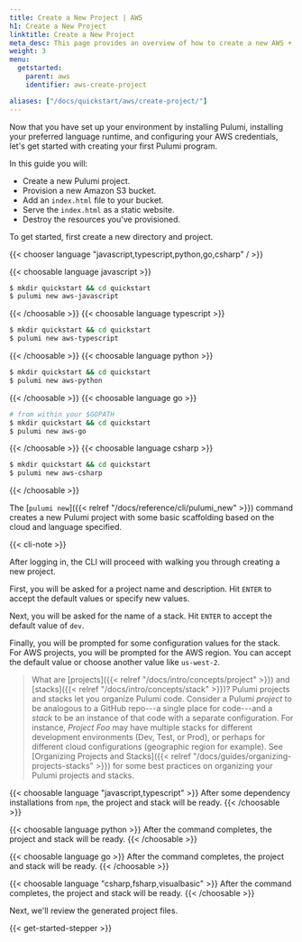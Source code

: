 ```yaml
---
title: Create a New Project | AWS
h1: Create a New Project
linktitle: Create a New Project
meta_desc: This page provides an overview of how to create a new AWS + Pulumi project.
weight: 3
menu:
  getstarted:
    parent: aws
    identifier: aws-create-project

aliases: ["/docs/quickstart/aws/create-project/"]
---
```


Now that you have set up your environment by installing Pulumi, installing your preferred language runtime, and configuring your AWS credentials, let's get started with creating your first Pulumi program.

In this guide you will:

- Create a new Pulumi project.
- Provision a new Amazon S3 bucket.
- Add an `index.html` file to your bucket.
- Serve the `index.html` as a static website.
- Destroy the resources you've provisioned.

To get started, first create a new directory and project.

{{< chooser language "javascript,typescript,python,go,csharp" / >}}

{{< choosable language javascript >}}

```bash
$ mkdir quickstart && cd quickstart
$ pulumi new aws-javascript
```

{{< /choosable >}}
{{< choosable language typescript >}}

```bash
$ mkdir quickstart && cd quickstart
$ pulumi new aws-typescript
```

{{< /choosable >}}
{{< choosable language python >}}

```bash
$ mkdir quickstart && cd quickstart
$ pulumi new aws-python
```

{{< /choosable >}}
{{< choosable language go >}}

```bash
# from within your $GOPATH
$ mkdir quickstart && cd quickstart
$ pulumi new aws-go
```

{{< /choosable >}}
{{< choosable language csharp >}}

```bash
$ mkdir quickstart && cd quickstart
$ pulumi new aws-csharp
```

{{< /choosable >}}

The [`pulumi new`]({{< relref "/docs/reference/cli/pulumi_new" >}}) command creates a new Pulumi project with some basic scaffolding based on the cloud and language specified.

{{< cli-note >}}

After logging in, the CLI will proceed with walking you through creating a new project.

First, you will be asked for a project name and description. Hit `ENTER` to accept the default values or specify new values.

Next, you will be asked for the name of a stack. Hit `ENTER` to accept the default value of `dev`.

Finally, you will be prompted for some configuration values for the stack. For AWS projects, you will be prompted for the AWS region. You can accept the default value or choose another value like `us-west-2`.

> What are [projects]({{< relref "/docs/intro/concepts/project" >}}) and [stacks]({{< relref "/docs/intro/concepts/stack" >}})? Pulumi projects and stacks let you organize Pulumi code. Consider a Pulumi _project_ to be analogous to a GitHub repo---a single place for code---and a _stack_ to be an instance of that code with a separate configuration. For instance, _Project Foo_ may have multiple stacks for different development environments (Dev, Test, or Prod), or perhaps for different cloud configurations (geographic region for example). See [Organizing Projects and Stacks]({{< relref "/docs/guides/organizing-projects-stacks" >}}) for some best practices on organizing your Pulumi projects and stacks.

{{< choosable language "javascript,typescript" >}}
After some dependency installations from `npm`, the project and stack will be ready.
{{< /choosable >}}

{{< choosable language python >}}
After the command completes, the project and stack will be ready.
{{< /choosable >}}

{{< choosable language go >}}
After the command completes, the project and stack will be ready.
{{< /choosable >}}

{{< choosable language "csharp,fsharp,visualbasic" >}}
After the command completes, the project and stack will be ready.
{{< /choosable >}}

Next, we'll review the generated project files.

{{< get-started-stepper >}}
